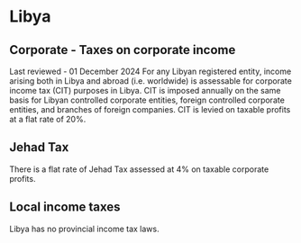 # Libya
## Corporate - Taxes on corporate income
Last reviewed - 01 December 2024
For any Libyan registered entity, income arising both in Libya and abroad (i.e. worldwide) is assessable for corporate income tax (CIT) purposes in Libya.
CIT is imposed annually on the same basis for Libyan controlled corporate entities, foreign controlled corporate entities, and branches of foreign companies.
CIT is levied on taxable profits at a flat rate of 20%.
## Jehad Tax
There is a flat rate of Jehad Tax assessed at 4% on taxable corporate profits.
## Local income taxes
Libya has no provincial income tax laws.
